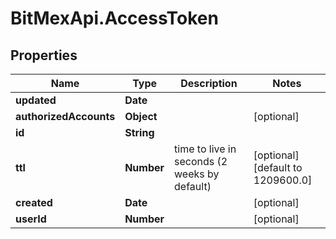 # BitMexApi.AccessToken

## Properties
Name | Type | Description | Notes
------------ | ------------- | ------------- | -------------
**updated** | **Date** |  | 
**authorizedAccounts** | **Object** |  | [optional] 
**id** | **String** |  | 
**ttl** | **Number** | time to live in seconds (2 weeks by default) | [optional] [default to 1209600.0]
**created** | **Date** |  | [optional] 
**userId** | **Number** |  | [optional] 


